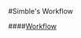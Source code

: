 #Simble's Workflow

####[Workflow](https://github.com/vantienvnn/php-team-workflow/blob/master/README.md)
